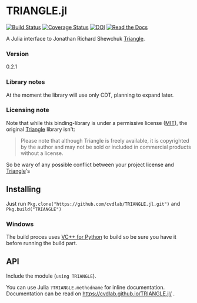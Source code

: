 ﻿# TRIANGLE.jl

[![Build Status](https://travis-ci.org/cvdlab/TRIANGLE.jl.svg?branch=master)](https://travis-ci.org/cvdlab/TRIANGLE.jl)
[![Coverage Status](https://coveralls.io/repos/github/cvdlab/TRIANGLE.jl/badge.svg)](https://coveralls.io/github/cvdlab/TRIANGLE.jl)
[![DOI](https://zenodo.org/badge/doi/10.1007/BFb0014497.svg)](http://dx.doi.org/10.1007/BFb0014497)
[![Read the Docs](https://img.shields.io/readthedocs/pip.svg)](https://cvdlab.github.io/TRIANGLE.jl/)

A Julia interface to Jonathan Richard Shewchuk [Triangle](https://www.cs.cmu.edu/~quake/triangle.html).

### Version
0.2.1

### Library notes
At the moment the library will use only CDT, planning to expand later.

### Licensing note

Note that while this binding-library is under a permissive license ([MIT](LICENSE)), the original [Triangle](https://www.cs.cmu.edu/~quake/triangle.html) library isn't:
> Please note that although Triangle is freely available, it is copyrighted by the author and may not be sold or included in commercial products without a license.

So be wary of any possible conflict between your project license and [Triangle](https://www.cs.cmu.edu/~quake/triangle.html)'s

## Installing

Just run `Pkg.clone("https://github.com/cvdlab/TRIANGLE.jl.git")` and `Pkg.build("TRIANGLE")`

### Windows

The build proces uses [VC++ for Python](https://www.microsoft.com/en-us/download/details.aspx?id=44266) to build so be sure you have it before running the build part.

## API

Include the module (`using TRIANGLE`).

You can use Julia `?TRIANGLE.methodname` for inline documentation. Documentation can be read on https://cvdlab.github.io/TRIANGLE.jl/ .